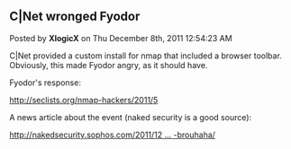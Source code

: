 ## C|Net wronged Fyodor
Posted by **XlogicX** on Thu December 8th, 2011 12:54:23 AM

C|Net provided a custom install for nmap that included a browser toolbar. Obviously, this made Fyodor angry, as it should have.

Fyodor's response:
<!-- m --><a class="postlink" href="http://seclists.org/nmap-hackers/2011/5">http://seclists.org/nmap-hackers/2011/5</a><!-- m -->

A news article about the event (naked security is a good source):
<!-- m --><a class="postlink" href="http://nakedsecurity.sophos.com/2011/12/06/popular-security-tool-nmap-at-the-middle-of-a-security-brouhaha/">http://nakedsecurity.sophos.com/2011/12 ... -brouhaha/</a><!-- m -->

